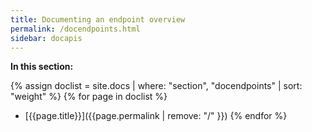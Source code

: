```yaml
---
title: Documenting an endpoint overview
permalink: /docendpoints.html
sidebar: docapis
---
```


**In this section:**

{% assign doclist = site.docs | where: "section", "docendpoints" | sort: "weight" %}
{% for page in doclist %}
* [{{page.title}}]({{page.permalink | remove: "/" }})
{% endfor %}

